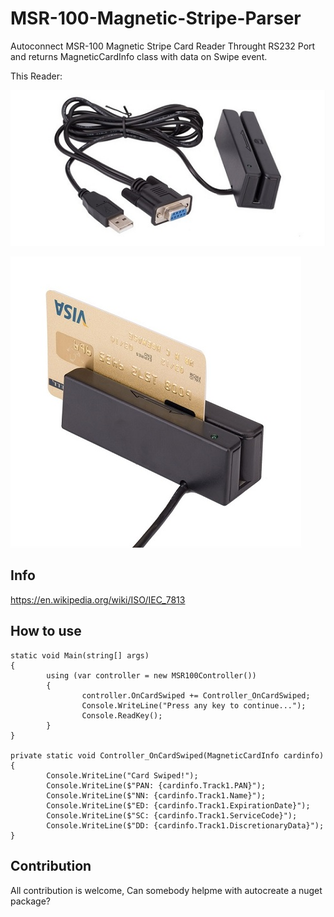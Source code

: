 # MSR-100-Magnetic-Stripe-Parser
Autoconnect MSR-100 Magnetic Stripe Card Reader Throught RS232 Port and returns MagneticCardInfo class with data on Swipe event.

This Reader:

![Reader Device](/docs/msr100A.jpg "Reader Device")

![Reader Device](/docs/msr100B.jpg "Reader Device")

## Info

https://en.wikipedia.org/wiki/ISO/IEC_7813


## How to use

```
static void Main(string[] args)
{
        using (var controller = new MSR100Controller())
        {
                controller.OnCardSwiped += Controller_OnCardSwiped;
                Console.WriteLine("Press any key to continue...");
                Console.ReadKey();
        }
}

private static void Controller_OnCardSwiped(MagneticCardInfo cardinfo)
{
        Console.WriteLine("Card Swiped!");
        Console.WriteLine($"PAN: {cardinfo.Track1.PAN}");
        Console.WriteLine($"NN: {cardinfo.Track1.Name}");
        Console.WriteLine($"ED: {cardinfo.Track1.ExpirationDate}");
        Console.WriteLine($"SC: {cardinfo.Track1.ServiceCode}");
        Console.WriteLine($"DD: {cardinfo.Track1.DiscretionaryData}");
}        
```

## Contribution

All contribution is welcome, Can somebody helpme with autocreate a nuget package?
